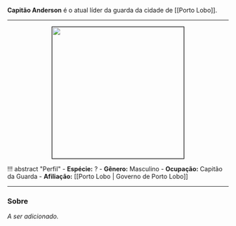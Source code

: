 **Capitão Anderson** é o atual líder da guarda da cidade de [[Porto Lobo]].

---

<div style="text-align: center;">
<img src="https://i.imgur.com/eJ2yM61.jpg" width="300" height="300" style="border: 1px solid black;">
</div>

!!! abstract "Perfil"
	- **Espécie:** ?
	- **Gênero:** Masculino
	- **Ocupação:** Capitão da Guarda
	- **Afiliação:** [[Porto Lobo | Governo de Porto Lobo]]

---

### Sobre

*A ser adicionado.*
